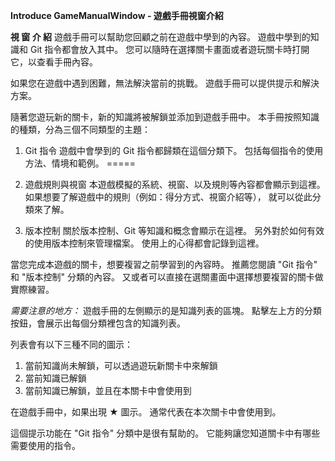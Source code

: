 **Introduce GameManualWindow - 遊戲手冊視窗介紹**

**視 窗 介 紹**
遊戲手冊可以幫助您回顧之前在遊戲中學到的內容。
遊戲中學到的知識和 Git 指令都會放入其中。
您可以隨時在選擇關卡畫面或者遊玩關卡時打開它，以查看手冊內容。

如果您在遊戲中遇到困難，無法解決當前的挑戰。
遊戲手冊可以提供提示和解決方案。

隨著您遊玩新的關卡，新的知識將被解鎖並添加到遊戲手冊中。
本手冊按照知識的種類，分為三個不同類型的主題：

1. Git 指令
遊戲中會學到的 Git 指令都歸類在這個分類下。
包括每個指令的使用方法、情境和範例。
=====

1. 遊戲規則與視窗
本遊戲模擬的系統、視窗、以及規則等內容都會顯示到這裡。
如果想要了解遊戲中的規則（例如：得分方式、視窗介紹等），
就可以從此分類來了解。

1. 版本控制
關於版本控制、Git 等知識和概念會顯示在這裡。
另外對於如何有效的使用版本控制來管理檔案。
使用上的心得都會記錄到這裡。

當您完成本遊戲的關卡，想要複習之前學習到的內容時。
推薦您閱讀 "Git 指令" 和 "版本控制" 分類的內容。
又或者可以直接在選關畫面中選擇想要複習的關卡做實際練習。


*需要注意的地方：*
遊戲手冊的左側顯示的是知識列表的區塊。
點擊左上方的分類按鈕，會展示出每個分類裡包含的知識列表。

列表會有以下三種不同的圖示：
1. 當前知識尚未解鎖，可以透過遊玩新關卡中來解鎖
2. 當前知識已解鎖
3. 當前知識已解鎖，並且在本關卡中會使用到

在遊戲手冊中，如果出現 ★ 圖示。
通常代表在本次關卡中會使用到。

這個提示功能在 "Git 指令" 分類中是很有幫助的。
它能夠讓您知道關卡中有哪些需要使用的指令。
